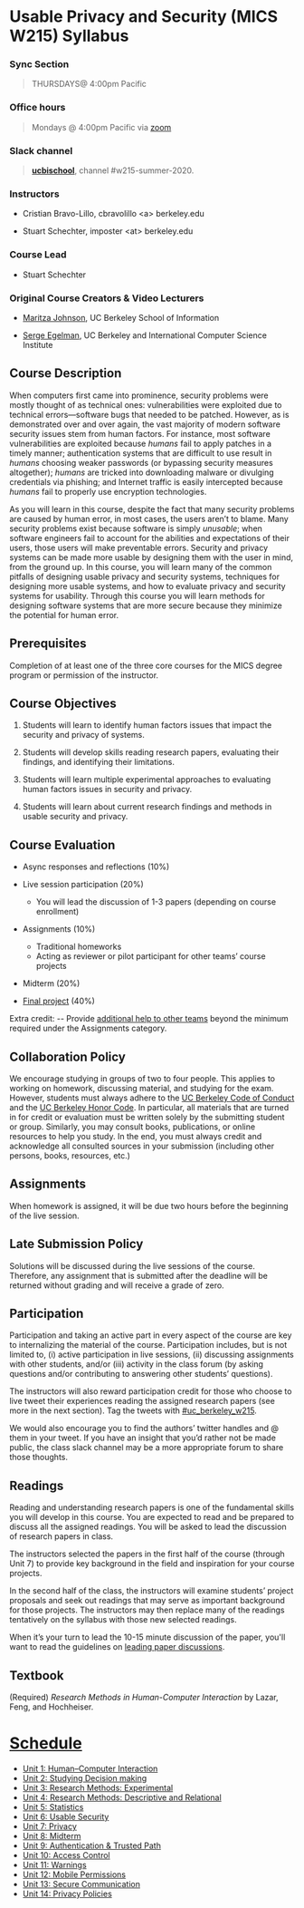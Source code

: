 # Usable Privacy and Security (MICS W215) Syllabus

### Sync Section

> THURSDAYS@ 4:00pm Pacific

### Office hours

> Mondays @ 4:00pm Pacific via [zoom](https://zoom.us/s/94498838438)

### Slack channel

> [**ucbischool**](https://ucbischool.slack.com), channel #w215-summer-2020.

### Instructors

 -  Cristian Bravo-Lillo, cbravolillo \<a\> berkeley.edu

 -  Stuart Schechter, imposter \<at\> berkeley.edu

### Course Lead

- Stuart Schechter

### Original Course Creators & Video Lecturers

- [Maritza Johnson](http://maritzajohnson.com/), UC Berkeley School of Information

- [Serge Egelman](https://www.guanotronic.com/~serge/), UC Berkeley and International Computer Science Institute

## Course Description

When computers first came into prominence, security problems were mostly thought of as technical ones: vulnerabilities were exploited due to technical errors—software bugs that needed to be patched. However, as is demonstrated over and over again, the vast majority of modern software security issues stem from human factors. For instance, most software vulnerabilities are exploited because *humans* fail to apply patches in a timely manner; authentication systems that are difficult to use result in *humans* choosing weaker passwords (or bypassing security measures altogether); *humans* are tricked into downloading malware or divulging credentials via phishing; and Internet traffic is easily intercepted because *humans* fail to properly use encryption technologies.

As you will learn in this course, despite the fact that many security problems are caused by human error, in most cases, the users aren’t to blame. Many security problems exist because software is simply *unusable*; when software engineers fail to account for the abilities and expectations of their users, those users will make preventable errors. Security and privacy systems can be made more usable by designing them with the user in mind, from the ground up. In this course, you will learn many of the common pitfalls of designing usable privacy and security systems, techniques for designing more usable systems, and how to evaluate privacy and security systems for usability. Through this course you will learn methods for designing software systems that are more secure because they minimize the potential for human error.

## Prerequisites

Completion of at least one of the three core courses for the MICS degree program or permission of the instructor.

## Course Objectives

1. Students will learn to identify human factors issues that impact the security and privacy of systems.

2. Students will develop skills reading research papers, evaluating their findings, and identifying their limitations.

3. Students will learn multiple experimental approaches to evaluating human factors issues in security and privacy.

4. Students will learn about current research findings and methods in usable security and privacy.

## Course Evaluation

  - Async responses and reflections (10%)
  - Live session participation (20%)
    
    - You will lead the discussion of 1-3 papers (depending on course enrollment)
  - Assignments (10%)
    - Traditional homeworks
    - Acting as reviewer or pilot participant for other teams’ course projects
  - Midterm (20%)
  - [<span class="underline">Final project</span>](/project/) (40%)

Extra credit:
  -- Provide [additional help to other teams](/project/helping-others.md) beyond the minimum required under the Assignments category.

## Collaboration Policy

We encourage studying in groups of two to four people. This applies to working on homework, discussing material, and studying for the exam. However, students must always adhere to the [UC Berkeley Code of Conduct](http://sa.berkeley.edu/code-of-conduct) and the [UC Berkeley Honor Code](https://teaching.berkeley.edu/berkeley-honor-code). In particular, all materials that are turned in for credit or evaluation must be written solely by the submitting student or group. Similarly, you may consult books, publications, or online resources to help you study. In the end, you must always credit and acknowledge all consulted sources in your submission (including other persons, books, resources, etc.)

## Assignments

When homework is assigned, it will be due two hours before the beginning of the live session.

## Late Submission Policy

Solutions will be discussed during the live sessions of the course. Therefore, any assignment that is submitted after the deadline will be returned without grading and will receive a grade of zero.

## Participation

Participation and taking an active part in every aspect of the course are key to internalizing the material of the course. Participation includes, but is not limited to, (i) active participation in live sessions, (ii) discussing assignments with other students, and/or (iii) activity in the class forum (by asking questions and/or contributing to answering other students’ questions).

The instructors will also reward participation credit for those who choose to live tweet their experiences reading the assigned research papers (see more in the next section). Tag the tweets with [<span class="underline">\#uc\_berkeley\_w215</span>](https://twitter.com/search?q=%23uc_berkeley_w215).

We would also encourage you to find the authors’ twitter handles and @ them in your tweet. If you have an insight that you’d rather not be made public, the class slack channel may be a more appropriate forum to share those thoughts.

## Readings

Reading and understanding research papers is one of the fundamental skills you will develop in this course. You are expected to read and be prepared to discuss all the assigned readings. You will be asked to lead the discussion of research papers in class.

The instructors selected the papers in the first half of the course (through Unit 7) to provide key background in the field and inspiration for your course projects.

In the second half of the class, the instructors will examine students’ project proposals and seek out readings that may serve as important background for those projects. The instructors may then replace many of the readings tentatively on the syllabus with those new selected readings.

When it’s your turn to lead the 10-15 minute discussion of the paper, you'll want to read the guidelines on [leading paper discussions](/leading-paper-discussions.md).

## Textbook

(Required) *Research Methods in Human-Computer Interaction* by Lazar, Feng, and Hochheiser.


# [Schedule](/schedule)

 - [Unit 1: Human–Computer Interaction](./schedule/unit%20%201.md)
 - [Unit 2: Studying Decision making](./schedule/unit%20%202.md)
 - [Unit 3: Research Methods: Experimental](./schedule/unit%20%203.md)
 - [Unit 4: Research Methods: Descriptive and Relational](./schedule/unit%20%204.md)
 - [Unit 5: Statistics](./schedule/unit%20%205.md)
 - [Unit 6: Usable Security](./schedule/unit%20%206.md)
 - [Unit 7: Privacy](./schedule/unit%20%207.md)
 - [Unit 8: Midterm](./schedule/unit%20%208.md)
 - [Unit 9: Authentication & Trusted Path](./schedule/unit%20%209.md)
 - [Unit 10: Access Control](./schedule/unit%2010.md)
 - [Unit 11: Warnings](./schedule/unit%2011.md)
 - [Unit 12: Mobile Permissions](./schedule/unit%2012.md)
 - [Unit 13: Secure Communication](./schedule/unit%2013.md)
 - [Unit 14: Privacy Policies](./schedule/unit%2014.md)

